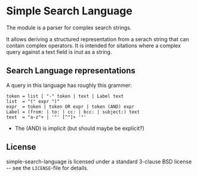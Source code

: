 # Simple Search Language

The module is a parser for complex search strings.

It allows deriving a structured representation from a serach string
that can contain complex operators. It is intended for sitations
where a complex query against a text field is inut as a string.

## Search Language representations

A query in this language has roughly this grammer:

    token = list | "-" token | text | Label text
    list  = "(" expr ")"
    expr  = token | token OR expr | token (AND) expr
    Label = (from: | to: | cc: | bcc: | subject:) text
    text  = "a-z"+ | '"' [^"]+ '"'

- The (AND) is implicit (but should maybe be explicit?)

## License

simple-search-language is licensed under a standard
3-clause BSD license -- see the `LICENSE`-file for details.
